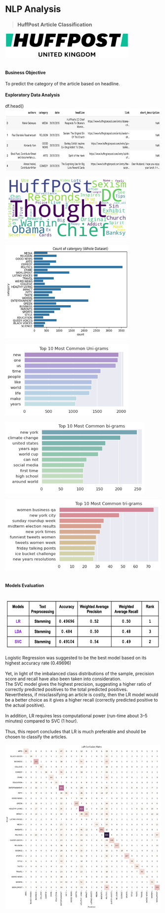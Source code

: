 # NLP Analysis
>### HuffPost Article Classification <br />
<img src="https://github.com/chloecode86/NLP-Analysis--Financial-News/blob/main/image/HuffPost.jpeg" width="400" height="80"> <br /> 
<br /> 

#### Business Objective
To predict the category of the article based on headline.
<br /> 

#### Exploratory Data Analysis

df.head() <br />
<img src="https://github.com/chloecode86/NLP-Analysis--Financial-News/blob/main/image/df.head.png" width="800" height="200"> <br /> 
<br />
<img src="https://github.com/chloecode86/NLP-Analysis--Financial-News/blob/main/image/WordCloud.png" width="400" height="200"> <br /> 
<br /> 
<img src="https://github.com/chloecode86/NLP-Analysis--Financial-News/blob/main/image/Count_of_category.png" width="400" height="300"> <br /> 
<br /> 
<img src="https://github.com/chloecode86/NLP-Analysis--Financial-News/blob/main/image/Top_10_Unigrams.png" width="400" height="230"> <br /> 
<br /> 
<img src="https://github.com/chloecode86/NLP-Analysis--Financial-News/blob/main/image/Top_10_Bigrams.png" width="450" height="230"> <br /> 
<br /> 
<img src="https://github.com/chloecode86/NLP-Analysis--Financial-News/blob/main/image/Top_10_Trigrams.png" width="510" height="230"> <br /> 
<br /> 

#### Models Evaluation
<br /> 
<img src="https://github.com/chloecode86/NLP-Analysis--Financial-News/blob/main/image/Models_comparison.png" width="650" height="160"> <br /> 
<br /> 
Logistic Regression was suggested to be the best model based on its highest accuracy rate (0.49696) <br /> 
<br /> 
Yet, in light of the imbalanced class distributions of the sample, precision score and recall have also been taken into consideration. <br />
The SVC model gives the highest precision, suggesting a higher ratio of correctly predicted positives to the total predicted positives. <br />
Nevertheless, if misclassifying an article is costly, then the LR model would be a better choice as it gives a higher recall (correctly predicted positive to the actual positive). <br /> 
<br /> 
In addition, LR requires less computational power (run-time about 3–5 minutes) compared to SVC (1 hour). <br /> 
<br /> 
Thus, this report concludes that LR is much preferable and should be chosen to classify the articles. <br /> 
<br /> 
<img src="https://github.com/chloecode86/NLP-Analysis--Financial-News/blob/main/image/Confusion_matrix_LR.png" width="650" height="530"> <br /> 
<br /> 
